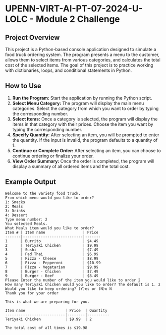 # UPENN-VIRT-AI-PT-07-2024-U-LOLC - Module 2 Challenge

## Project Overview

This project is a Python-based console application designed to simulate a food truck ordering system. The program presents a menu to the customer, allows them to select items from various categories, and calculates the total cost of the selected items. The goal of this project is to practice working with dictionaries, loops, and conditional statements in Python.

## How to Use

1. **Run the Program:** Start the application by running the Python script.
2. **Select Menu Category:** The program will display the main menu categories. Select the category from which you want to order by typing the corresponding number.
3. **Select Items:** Once a category is selected, the program will display the items in that category with their prices. Choose the item you want by typing the corresponding number.
4. **Specify Quantity:** After selecting an item, you will be prompted to enter the quantity. If the input is invalid, the program defaults to a quantity of 1.
5. **Continue or Complete Order:** After selecting an item, you can choose to continue ordering or finalize your order.
6. **View Order Summary:** Once the order is completed, the program will display a summary of all ordered items and the total cost.

## Example Output

```plaintext
Welcome to the variety food truck.
From which menu would you like to order? 
1: Snacks
2: Meals
3: Drinks
4: Dessert
Type menu number: 2
You selected Meals.
What Meals item would you like to order?
Item # | Item name                 | Price
-------|---------------------------|-------
1      | Burrito                   | $4.49
2      | Teriyaki Chicken          | $9.99
3      | Sushi                     | $7.49
4      | Pad Thai                  | $6.99
5      | Pizza - Cheese            | $8.99
6      | Pizza - Pepperoni         | $10.99
7      | Pizza - Vegetarian        | $9.99
8      | Burger - Chicken          | $7.49
9      | Burger - Beef             | $8.49
Please Enter the number of the item you would like to order 2
How many Teriyaki Chicken would you like to order? The default is 1. 2
Would you like to keep ordering? (Y)es or (N)o N
Thank you for your order

This is what we are preparing for you.

Item name                  | Price  | Quantity
---------------------------|--------|----------
Teriyaki Chicken           | $9.99  | 2

The total cost of all times is $19.98
